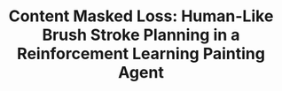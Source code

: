 ---
layout: default
title: "Content Masked Loss: Human-Like Brush Stroke Planning in a Reinforcement Learning Painting Agent"
authors: Peter Schaldenbrand, Jean Oh
publication: "The 2021 Conference on Artificial Intelligence"
publication_abbrv: "AAAI'21"
year: 2021
category: 'creative-artificial-intelligence'
doi: https://doi.org/10.1609/aaai.v35i1.16128

image: "/images/content_masked_loss.png"

# LINKS
# presentation: ""
paper_url: "https://ojs.aaai.org/index.php/AAAI/article/view/16128"
# website: ""
github: "https://github.com/pschaldenbrand/ContentMaskedLoss"
# video: ""
# colab: ""
# demo: ""
# twitter: ""
---